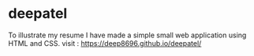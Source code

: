 # deepatel
To illustrate my resume I have made a simple small web application using HTML and CSS.
visit :
https://deep8696.github.io/deepatel/
